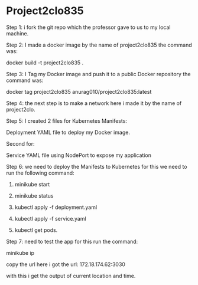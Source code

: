 ﻿# Project2clo835


Step 1: i fork the git repo which the professor gave to us to my local machine.

Step 2: I made a docker image by the name of project2clo835 the command was:

 docker build -t project2clo835 .

Step 3:  I Tag my Docker image and push it to a public Docker repository the command was:

docker tag project2clo835 anurag010/project2clo835:latest


Step 4: the next step is to make a network here i made it by the name of project2clo.


Step 5: I created 2 files for Kubernetes Manifests:

Deployment YAML file to deploy my Docker image.

Second for:

Service YAML file using NodePort to expose my application 

Step 6: we need to deploy the Manifests to Kubernetes for this we need to run the following command:

1. minikube start

2. minikube status

3. kubectl apply -f deployment.yaml

4. kubectl apply -f service.yaml

5. kubectl get pods.


Step 7: need to test the app for this run the command:

minikube ip

copy the url here i got the url: 172.18.174.62:3030

with this i get the output of current location and time.





